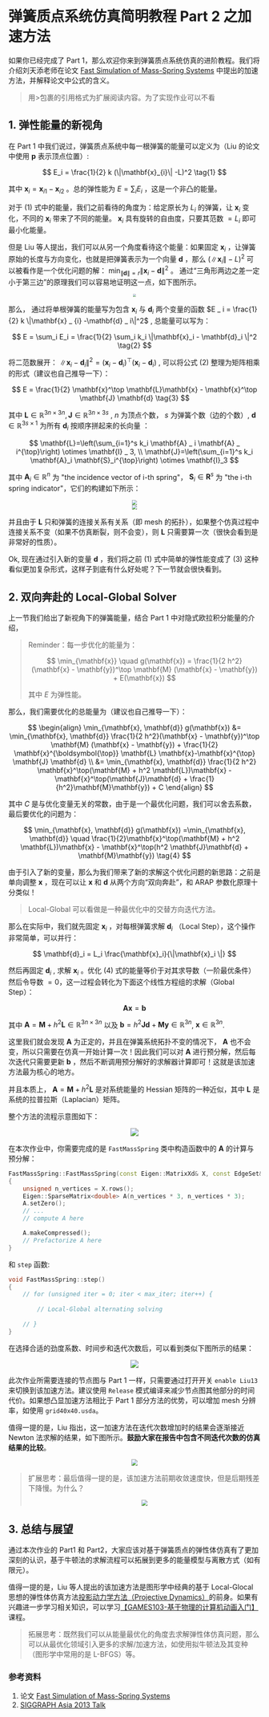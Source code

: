 # 弹簧质点系统仿真简明教程 Part 2 之加速方法

如果你已经完成了 Part 1，那么欢迎你来到弹簧质点系统仿真的进阶教程。我们将介绍刘天添老师在论文 [Fast Simulation of Mass-Spring Systems](https://tiantianliu.cn/papers/liu13fast/liu13fast.pdf) 中提出的加速方法，并解释论文中公式的含义。

> 用>包裹的引用格式为扩展阅读内容。为了实现作业可以不看

## 1. 弹性能量的新视角

在 Part 1 中我们说过，弹簧质点系统中每一根弹簧的能量可以定义为（Liu 的论文中使用 $\mathbf{p}$ 表示顶点位置）:

$$
E_i = \frac{1}{2} k (\|\mathbf{x}_{i}\| -L)^2  \tag{1}
$$

其中 $\mathbf{x}_i = \mathbf{x} _{i1} - \mathbf{x} _{i2}$ 。总的弹性能为 $E = \sum_i E_i$ ，这是一个非凸的能量。

对于 (1) 式中的能量，我们之前看待的角度为：给定原长为 $L_i$ 的弹簧，让 $\mathbf{x}_i$ 变化，不同的 $\mathbf{x}_i$ 带来了不同的能量。 $\mathbf{x}_i$ 具有旋转的自由度，只要其范数 $= L_i$ 即可最小化能量。

但是 Liu 等人提出，我们可以从另一个角度看待这个能量：如果固定 $\mathbf{x}_ i$ ，让弹簧原始的长度与方向变化，也就是把弹簧表示为一个向量 $\mathbf{d}$ ，那么 $(\|\mathbf{x} _ {i}\| - L)^2$ 可以被看作是一个优化问题的解： $\min_{\| \mathbf{d}\| =r}\| \mathbf{x}_{i} - \mathbf{d}  \|^2$ 。 通过“三角形两边之差一定小于第三边”的原理我们可以容易地证明这一点，如下图所示。

<div  align="center">    
 <img src="../images/liu13-1.png" style="zoom:40%" />
</div>

那么， 通过将单根弹簧的能量写为包含  $\mathbf{x}_ i$   与 $\mathbf{d }_ i$  两个变量的函数  $E _ i = \frac{1}{2} k \|\mathbf{x} _ {i} -\mathbf{d} _ i\|^2$  , 总能量可以写为：

$$
E = \sum_i E_i = \frac{1}{2} \sum_i k_i \|\mathbf{x}_i - \mathbf{d}_i \|^2 \tag{2}
$$

将二范数展开： $\|\mathbf{x}_i - \mathbf{d}_i \|^2  = (\mathbf{x}_i - \mathbf{d}_i)^\top (\mathbf{x}_i - \mathbf{d}_i )$ , 可以将公式 (2) 整理为矩阵相乘的形式（建议也自己推导一下）：

$$
E = \frac{1}{2} \mathbf{x}^\top \mathbf{L}\mathbf{x} - \mathbf{x}^\top \mathbf{J} \mathbf{d}  \tag{3}
$$

其中 $\mathbf{L} \in \mathbb{R}^{3n\times 3n}, \mathbf{J} \in \mathbb{R}^{3n \times 3s}$ ,  $n$ 为顶点个数， $s$ 为弹簧个数（边的个数）,  $\mathbf{d} \in \mathbb{R}^{3s \times 1}$ 为所有 $\mathbf{d}_i$ 按顺序拼起来的长向量 ：

$$
\mathbf{L}=\left(\sum_{i=1}^s k_i \mathbf{A} _ i \mathbf{A} _ i^{\top}\right) \otimes \mathbf{I} _ 3, \\
\mathbf{J}=\left(\sum_{i=1}^s k_i \mathbf{A}_i \mathbf{S}_i^{\top}\right) \otimes \mathbf{I}_3
$$

其中  $\mathbf{A}_i \in \mathbb{R}^{n}$ 为 "the incidence vector of i-th spring"， $\mathbf{S}_i \in \mathbf{R}^{s}$ 为 "the
i-th spring indicator"，它们的构建如下所示：

<div  align="center">    
 <img src="../images/A_illustration.png" style="zoom:60%" />
</div>


<div  align="center">    
 <img src="../images/S_illustration.png" style="zoom:60%" />
</div>

并且由于 $\mathbf{L}$ 只和弹簧的连接关系有关系（即 mesh 的拓扑），如果整个仿真过程中连接关系不变（如果不仿真断裂，则不会变），则 $\mathbf{L}$ 只需要算一次（很快会看到是非常好的性质）。

Ok, 现在通过引入新的变量 $\mathbf{d}$ ，我们将之前 (1) 式中简单的弹性能变成了 (3) 这种看似更加复杂形式，这样子到底有什么好处呢？下一节就会很快看到。

## 2. 双向奔赴的 Local-Global Solver

上一节我们给出了新视角下的弹簧能量，结合 Part 1 中对隐式欧拉积分能量的介绍，

> Reminder：每一步优化的能量为：
> 
> $$
> \min_{\mathbf{x}} \quad g(\mathbf{x}) = \frac{1}{2 h^2}(\mathbf{x} - \mathbf{y})^\top   \mathbf{M} (\mathbf{x} - \mathbf{y}) + E(\mathbf{x}) 
> $$ 
> 
> 其中 $E$ 为弹性能。

那么，我们需要优化的总能量为（建议也自己推导一下）：

$$
\begin{align}
\min_{\mathbf{x}, \mathbf{d}} g(\mathbf{x}) &= \min_{\mathbf{x}, \mathbf{d}} \frac{1}{2 h^2}(\mathbf{x} - \mathbf{y})^\top   \mathbf{M} (\mathbf{x} - \mathbf{y}) + \frac{1}{2} \mathbf{x}^{\boldsymbol{\top}} \mathbf{L} \mathbf{x}-\mathbf{x}^{\top} \mathbf{J} \mathbf{d} \\
&= \min_{\mathbf{x}, \mathbf{d}} \frac{1}{2 h^2} \mathbf{x}^\top(\mathbf{M} + h^2 \mathbf{L})\mathbf{x} - \mathbf{x}^\top(\mathbf{J}\mathbf{d} + \frac{1}{h^2}\mathbf{M}\mathbf{y}) + C
\end{align}
$$

其中 $C$ 是与优化变量无关的常数，由于是一个最优化问题，我们可以舍去系数，最后要优化的问题为：

$$
\min_{\mathbf{x}, \mathbf{d}} g(\mathbf{x}) =\min_{\mathbf{x}, \mathbf{d}} \quad \frac{1}{2}\mathbf{x}^\top(\mathbf{M} + h^2 \mathbf{L})\mathbf{x} - \mathbf{x}^\top(h^2 \mathbf{J}\mathbf{d} + \mathbf{M}\mathbf{y}) \tag{4}
$$

由于引入了新的变量，那么为我们带来了新的求解这个优化问题的新思路：之前是单向调整 $\mathbf{x}$ ，现在可以让 $\mathbf{x}$ 和 $\mathbf{d}$ 从两个方向“双向奔赴”，和 ARAP 参数化原理十分类似！

> Local-Global 可以看做是一种最优化中的交替方向迭代方法。

那么在实际中，我们就先固定 $\mathbf{x}_i$ ，对每根弹簧求解 $\mathbf{d}_i$ （Local Step），这个操作非常简单，可以并行：

$$ \mathbf{d}_i = L_i \frac{\mathbf{x}_i}{\|\mathbf{x}_i \|} $$

然后再固定 $\mathbf{d}_i$ , 求解 $\mathbf{x}_i$ 。优化 (4) 式的能量等价于对其求导数（一阶最优条件）然后令导数 $=0$，这一过程会转化为下面这个线性方程组的求解（Global Step）：

$$
\mathbf{A} \mathbf{x} = \mathbf{b}
$$

其中 $\mathbf{A} = \mathbf{M} + h^2 \mathbf{L} \in \mathbb{R}^{3n \times 3n}$ 以及 $\mathbf{b} = h^2 \mathbf{Jd} + \mathbf{My}\in \mathbb{R}^{3n}$, $\mathbf{x} \in \mathbb{R}^{3n}$. 

这里我们就会发现 $\mathbf{A}$ 为正定的，并且在弹簧系统拓扑不变的情况下， $\mathbf{A}$ 也不会变，所以只需要在仿真一开始计算一次！因此我们可以对 $\mathbf{A}$ 进行预分解，然后每次迭代只需要更新 $\mathbf{b}$ ，然后不断调用预分解好的求解器计算即可！这就是该加速方法最为核心的地方。

并且本质上， $\mathbf{A} = \mathbf{M} + h^2 \mathbf{L}$ 是对系统能量的 Hessian 矩阵的一种近似，其中 $\mathbf{L}$ 是系统的拉普拉斯（Laplacian）矩阵。

整个方法的流程示意图如下：

<div  align="center">    
 <img src="../images/liu13-pipeline.png" style="zoom:100%" />
</div>


在本次作业中，你需要完成的是 `FastMassSpring` 类中构造函数中的 $\mathbf{A}$ 的计算与预分解：

```C++ 
FastMassSpring::FastMassSpring(const Eigen::MatrixXd& X, const EdgeSet& E) : MassSpring(X, E)
{
    unsigned n_vertices = X.rows();
    Eigen::SparseMatrix<double> A(n_vertices * 3, n_vertices * 3);
    A.setZero();
    // ... 
    // compute A here

    A.makeCompressed();
    // Prefactorize A here 
}
```

和 `step` 函数: 

```C++
void FastMassSpring::step()
{
    // for (unsigned iter = 0; iter < max_iter; iter++) {
        
        // Local-Global alternating solving
    
    // }
}
```

在选择合适的劲度系数、时间步和迭代次数后，可以看到类似下图所示的结果：

<div  align="center">    
 <img src="../images/fast_mass_spring.gif" style="zoom:100%" />
</div>

此次作业所需要连接的节点图与 Part 1 一样，只需要通过打开开关 `enable Liu13` 来切换到该加速方法。建议使用 `Release` 模式编译来减少节点图其他部分的时间代价。如果想凸显加速方法相比于 Part 1 部分方法的优势，可以增加 mesh 分辨率，如使用 `grid40x40.usda`。


值得一提的是，Liu 指出，这一加速方法在迭代次数增加时的结果会逐渐接近 Newton 法求解的结果，如下图所示。**鼓励大家在报告中包含不同迭代次数的仿真结果的比较**。

<div  align="center">    
 <img src="../images/liu-iterations.png" style="zoom:80%" />
</div>

> 扩展思考：最后值得一提的是，该加速方法前期收敛速度快，但是后期残差下降慢。为什么？
> <div  align="center">    
> <img src="../images/liu13-results.png" style="zoom:80%" />
> </div>


## 3. 总结与展望

通过本次作业的 Part1 和 Part2，大家应该对基于弹簧质点的弹性体仿真有了更加深刻的认识，基于牛顿法的求解流程可以拓展到更多的能量模型与离散方式（如有限元）。

值得一提的是，Liu 等人提出的该加速方法是图形学中经典的基于 Local-Glocal 思想的弹性体仿真方法[投影动力学方法（Projective Dynamics）](https://www.projectivedynamics.org/Projective_Dynamics/index.html)的前身。如果有兴趣进一步学习相关知识，可以学习[【GAMES103-基于物理的计算机动画入门】 ](https://www.bilibili.com/video/BV12Q4y1S73g/?p=5&share_source=copy_web&vd_source=19d965dd50171e7e3327ff6e149567c2)课程。

> 拓展思考：既然我们可以从能量最优化的角度去求解弹性体仿真问题，那么可以从最优化领域引入更多的求解/加速方法，如使用拟牛顿法及其变种（图形学中常用的是 L-BFGS）等。

### 参考资料
1. 论文 [Fast Simulation of Mass-Spring Systems](https://tiantianliu.cn/papers/liu13fast/liu13fast.pdf)
2. [SIGGRAPH Asia 2013 Talk](https://www.youtube.com/watch?v=vmdBHde8BL8)
